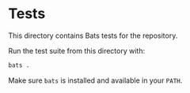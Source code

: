 # Tests

This directory contains Bats tests for the repository.

Run the test suite from this directory with:

```bash
bats .
```

Make sure `bats` is installed and available in your `PATH`.

